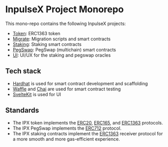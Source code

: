 # InpulseX Project Monorepo

This mono-repo contains the following InpulseX projects:

- [Token](./token/): ERC1363 token
- [Migrate](./migrate/): Migration scripts and smart contracts
- [Staking](./staking/): Staking smart contracts
- [PegSwap](./pegswap/): PegSwap (multichain) smart contracts
- [UI](./ui/): UI/UX for the staking and pegswap oracles

## Tech stack

- [Hardhat](https://hardhat.org/) is used for smart contract development and scaffolding
- [Waffle](https://getwaffle.io/) and [Chai](https://www.chaijs.com/) are used for smart contract testing
- [SvelteKit](https://kit.svelte.dev/) is used for UI

## Standards

- The IPX token implements the [ERC20](https://eips.ethereum.org/EIPS/eip-20),
  [ERC165](https://eips.ethereum.org/EIPS/eip-165), and
  [ERC1363](https://eips.ethereum.org/EIPS/eip-1363) protocols.
- The IPX PegSwap implements the [ERC712](https://eips.ethereum.org/EIPS/eip-712) protocol.
- The IPX staking contracts implement the [ERC1363](https://eips.ethereum.org/EIPS/eip-1363)
  receiver protocol for a more smooth and more gas-efficient experience.
